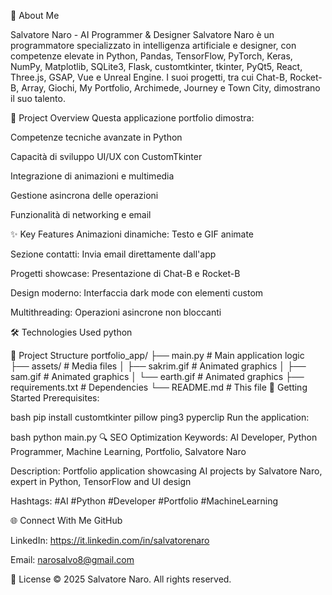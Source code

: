🌟 About Me

Salvatore Naro - AI Programmer & Designer
Salvatore Naro è un programmatore specializzato in intelligenza artificiale e designer, con competenze elevate in Python, Pandas, TensorFlow, PyTorch, Keras, NumPy, Matplotlib, SQLite3, Flask, customtkinter, tkinter, PyQt5, React, Three.js, GSAP, Vue e Unreal Engine. I suoi progetti, tra cui Chat-B, Rocket-B, Array, Giochi, My Portfolio, Archimede, Journey e Town City, dimostrano il suo talento.

🚀 Project Overview
Questa applicazione portfolio dimostra:

Competenze tecniche avanzate in Python

Capacità di sviluppo UI/UX con CustomTkinter

Integrazione di animazioni e multimedia

Gestione asincrona delle operazioni

Funzionalità di networking e email

✨ Key Features
Animazioni dinamiche: Testo e GIF animate

Sezione contatti: Invia email direttamente dall'app

Progetti showcase: Presentazione di Chat-B e Rocket-B

Design moderno: Interfaccia dark mode con elementi custom

Multithreading: Operazioni asincrone non bloccanti

🛠 Technologies Used
python

📂 Project Structure
portfolio_app/
├── main.py                 # Main application logic
├── assets/                 # Media files
│   ├── sakrim.gif          # Animated graphics
│   ├── sam.gif             # Animated graphics
│   └── earth.gif           # Animated graphics
├── requirements.txt        # Dependencies
└── README.md               # This file
🚀 Getting Started
Prerequisites:

bash
pip install customtkinter pillow ping3 pyperclip
Run the application:

bash
python main.py
🔍 SEO Optimization
Keywords: AI Developer, Python Programmer, Machine Learning, Portfolio, Salvatore Naro

Description: Portfolio application showcasing AI projects by Salvatore Naro, expert in Python, TensorFlow and UI design

Hashtags: #AI #Python #Developer #Portfolio #MachineLearning

🌐 Connect With Me
GitHub

LinkedIn: https://it.linkedin.com/in/salvatorenaro



Email: narosalvo8@gmail.com

📜 License
© 2025 Salvatore Naro. All rights reserved.
